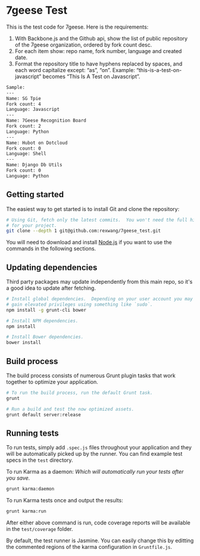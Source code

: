 7geese Test
====================

This is the test code for 7geese. Here is the requirements:

1) With Backbone.js and the Github api, show the list of public repository of the 7geese organization, ordered by fork count desc.
2) For each item show: repo name, fork number, language and created date.
3) Format the repository title to have hyphens replaced by spaces, and each word capitalize except: “as”, “on”. Example: “this-is-a-test-on-javascript” becomes “This Is A Test on Javascript”.

``` bash
Sample:
---
Name: SG Tpie
Fork count: 4
Language: Javascript
---
Name: 7Geese Recognition Board
Fork count: 2
Language: Python
---
Name: Hubot on Dotcloud
Fork count: 0
Language: Shell
---
Name: Django Db Utils
Fork count: 0
Language: Python
```

## Getting started ##

The easiest way to get started is to install Git and clone the repository:

``` bash
# Using Git, fetch only the latest commits.  You won't need the full history
# for your project.
git clone --depth 1 git@github.com:rexwang/7geese_test.git
```

You will need to download and install [Node.js](http://nodejs.org/) if you want
to use the commands in the following sections.

## Updating dependencies ##

Third party packages may update independently from this main repo, so it's a
good idea to update after fetching.

``` bash
# Install global dependencies.  Depending on your user account you may need to
# gain elevated privileges using something like `sudo`.
npm install -g grunt-cli bower

# Install NPM dependencies.
npm install

# Install Bower dependencies.
bower install
```

## Build process ##

The build process consists of numerous Grunt plugin tasks that work together
to optimize your application.

``` bash
# To run the build process, run the default Grunt task.
grunt

# Run a build and test the now optimized assets.
grunt default server:release
```

## Running tests ##

To run tests, simply add `.spec.js` files throughout your application and they
will be automatically picked up by the runner.  You can find example test specs
in the `test` directory.

To run Karma as a daemon:
*Which will automatically run your tests after you save.*

``` bash
grunt karma:daemon
```

To run Karma tests once and output the results:

``` bash
grunt karma:run
```

After either above command is run, code coverage reports will be available in
the `test/coverage` folder.

By default, the test runner is Jasmine.  You can easily change this by
editting the commented regions of the karma configuration in `Gruntfile.js`.
